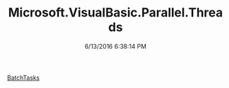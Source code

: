 ﻿---
title: Microsoft.VisualBasic.Parallel.Threads
date: 6/13/2016 6:38:14 PM
---

[BatchTasks](T-Microsoft.VisualBasic.Parallel.Threads.BatchTasks.html)
